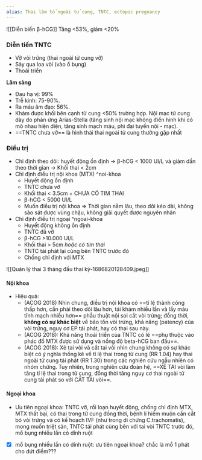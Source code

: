 ```yaml
---
alias: Thai làm tổ ngoài tử cung, TNTC, ectopic pregnancy
---
```

![[Diễn biến β-hCG]]
Tăng <53%, giảm <20%
### Diễn tiến TNTC
- Vỡ vòi trứng (thai ngoài tử cung vỡ)
- Sảy qua loa vòi (vào ổ bụng)
- Thoái triển

**Lâm sàng**
- Đau hạ vị: 99%  
- Trễ kinh: 75-90%.  
- Ra máu âm đạo: 56%.  
- Khám được khối bên cạnh tử cung <50% trường hợp. Nội mạc tử cung dày do phản ứng Arias-Stella (tăng sinh nội mạc không điển hình khi có mô nhau hiện diện, tăng sinh mạch máu, phì đại tuyến nội - mạc). 
- ==TNTC chưa vỡ== là hình thái thai ngoài tử cung thường gặp nhất


### Điều trị
- Chỉ định theo dõi: huyết động ổn định → β-hCG < 1000 UI/L và giảm dần theo thời gian → Khối thai < 2cm
- Chỉ định điều trị nội khoa (MTX) ^noi-khoa
	- Huyết động ổn định
	- TNTC chưa vỡ
	- Khối thai < 3.5cm + CHƯA CÓ TIM THAI
	- β-hCG < 5000 UI/L
	- Muốn điều trị nội khoa
	 ⇒ Thời gian nằm lâu, theo dõi kéo dài, không sảo sát được vùng chậu, không giải quyết được nguyên nhân
- Chỉ định điều trị ngoại ^ngoai-khoa
	- Huyết động không ổn định
	- TNTC đã vỡ
	- β-hCG >10.000 UI/L
	- Khối thai > 5cm _hoặc có tim thai_
	- TNTC tái phát lại cùng bên TNTC trước đó
	- Chống chỉ định với MTX


![[Quản lý thai 3 tháng đầu thai kỳ-1686820128409.jpeg]]


#### Nội khoa
- Hiệu quả:
	- (ACOG 2018) Nhìn chung, điều trị nội khoa có ==tỉ lệ thành công thấp hơn, cần phải theo dõi lâu hơn, tái khám nhiều lần và lấy máu tĩnh mạch nhiều hơn== phẫu thuật nội soi cắt vòi trứng; đồng thời, **không có sự khác biệt** về bảo tồn vòi trứng, khả năng (patency) của vòi trứng, nguy cơ EP tái phát, hay có thai sau này.
	- (ACOG 2018): Khả năng thoái triển của TNTC có lẽ ==phụ thuộc vào phác đồ MTX được sử dụng và nồng độ beta-hCG ban đầu==.
	- (ACOG 2018): Xẻ tai vòi và cắt tai vòi nhìn chung không có sự khác biệt có ý nghĩa thống kê về tỉ lệ thai trong tử cung (RR 1.04) hay thai ngoài tử cung tái phát (RR 1.30) trong các nghiên cứu ngẫu nhiên có nhóm chứng. Tuy nhiên, trong nghiên cứu đoàn hệ, ==XẺ TAI vòi làm tăng tỉ lệ thai trong tử cung, đồng thời tăng nguy cơ thai ngoài tử cung tái phát so với CẮT TAI vòi==.
#### Ngoại khoa
- Ưu tiên ngoại khoa: TNTC vỡ, rối loạn huyết động, chống chỉ định MTX, MTX thất bại, có thai trong tử cung đồng thời, bệnh lí hiếm muộn cần cắt bỏ vòi trứng và có kế hoạch IVF (như trong di chứng C.trachomatis), mong muốn triệt sản, TNTC tái phát cùng bên với tai vòi TNTC trước đó, mổ bụng nhiều lần có dính ruột
- [x] mổ bụng nhiều lần có dính ruột: ưu tiên ngoại khoa? chắc là mổ 1 phát cho dứt điểm???


